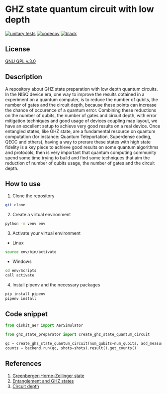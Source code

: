 # GHZ state quantum circuit with low depth 

[![unitary tests](https://github.com/jvscursulim/low_depth_ghz_state_generator/actions/workflows/ci.yaml/badge.svg?branch=master)](https://github.com/jvscursulim/low_depth_ghz_state_generator/actions/workflows/ci.yaml)
[![codecov](https://codecov.io/gh/jvscursulim/low_depth_ghz_state_generator/branch/main/graph/badge.svg?token=tC7Umtn7Xj)](https://codecov.io/gh/jvscursulim/low_depth_ghz_state_generator)
[![black](https://img.shields.io/badge/code%20style-black-000000.svg)](https://github.com/psf/black)

## License

[GNU GPL v.3.0](https://github.com/jvscursulim/ghz_state_qc_with_low_depth/LICENSE)

## Description

A repository about GHZ state preparation with low depth quantum circuits. In the NISQ device era, one way to improve the results obtained in a experiment on a quantum computer, is to reduce the number of qubits, the number of gates and the circuit depth, because these points can increase the chance of occurence of a quantum error. Combining these reductions on the number of qubits, the number of gates and circuit depth, with error mitigation techniques and good usage of devices coupling map layout, we have an excellent setup to achieve very good results on a real device. Once entangled states, like GHZ state, are a fundamental resource on quantum computation (for instance: Quantum Teleportation, Superdense coding, QECC and others), having a way to prerare these states with high state fidelity is a key piece to achieve good results on some quantum algorithms and protocols, then is very important that quantum computing community spend some time trying to build and find some techniques that aim the reduction of number of qubits usage, the number of gates and the circuit depth.

## How to use

1. Clone the repository
```bash
git clone 
```
2. Create a virtual environment
```bash
python -m venv env
```
3. Activate your virtual environment
* Linux
```bash
source env/bin/activate
``` 
* Windows
```bash
cd env/Scripts
call activate
```
4. Install pipenv and the necessary packages
```bash
pip install pipenv
pipenv install
```

## Code snippet

```python
from qiskit_aer import AerSimulator

from ghz_state_preparator import create_ghz_state_quantum_circuit

qc = create_ghz_state_quantum_circuit(num_qubits=num_qubits, add_measurements=True)
counts = backend.run(qc, shots=shots).result().get_counts()
```

## References

1. [Greenberger-Horne-Zeilinger state](https://en.wikipedia.org/wiki/Greenberger%E2%80%93Horne%E2%80%93Zeilinger_state)
2. [Entanglement and GHZ states](https://quantum-computing.ibm.com/lab/docs/iqx/guide/entanglement#ghz-states)
3. [Circuit depth](https://qiskit.org/documentation/apidoc/circuit.html)

